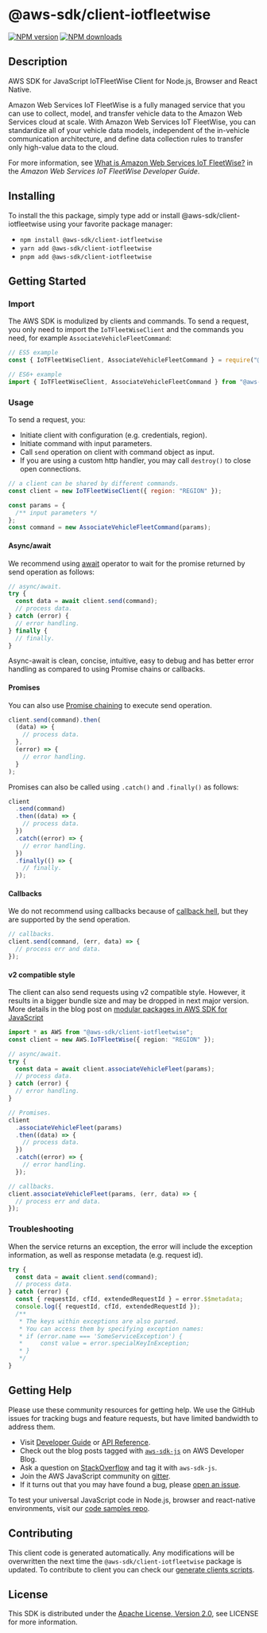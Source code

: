 <!-- generated file, do not edit directly -->

# @aws-sdk/client-iotfleetwise

[![NPM version](https://img.shields.io/npm/v/@aws-sdk/client-iotfleetwise/latest.svg)](https://www.npmjs.com/package/@aws-sdk/client-iotfleetwise)
[![NPM downloads](https://img.shields.io/npm/dm/@aws-sdk/client-iotfleetwise.svg)](https://www.npmjs.com/package/@aws-sdk/client-iotfleetwise)

## Description

AWS SDK for JavaScript IoTFleetWise Client for Node.js, Browser and React Native.

<p>Amazon Web Services IoT FleetWise is a fully managed service that you can use to collect, model, and transfer
vehicle data to the Amazon Web Services cloud at scale. With Amazon Web Services IoT FleetWise, you can standardize all of
your vehicle data models, independent of the in-vehicle communication architecture, and
define data collection rules to transfer only high-value data to the cloud.
</p>
<p>For more information, see <a href="https://docs.aws.amazon.com/iot-fleetwise/latest/developerguide/">What is Amazon Web Services IoT FleetWise?</a> in the
<i>Amazon Web Services IoT FleetWise Developer Guide</i>.</p>

## Installing

To install the this package, simply type add or install @aws-sdk/client-iotfleetwise
using your favorite package manager:

- `npm install @aws-sdk/client-iotfleetwise`
- `yarn add @aws-sdk/client-iotfleetwise`
- `pnpm add @aws-sdk/client-iotfleetwise`

## Getting Started

### Import

The AWS SDK is modulized by clients and commands.
To send a request, you only need to import the `IoTFleetWiseClient` and
the commands you need, for example `AssociateVehicleFleetCommand`:

```js
// ES5 example
const { IoTFleetWiseClient, AssociateVehicleFleetCommand } = require("@aws-sdk/client-iotfleetwise");
```

```ts
// ES6+ example
import { IoTFleetWiseClient, AssociateVehicleFleetCommand } from "@aws-sdk/client-iotfleetwise";
```

### Usage

To send a request, you:

- Initiate client with configuration (e.g. credentials, region).
- Initiate command with input parameters.
- Call `send` operation on client with command object as input.
- If you are using a custom http handler, you may call `destroy()` to close open connections.

```js
// a client can be shared by different commands.
const client = new IoTFleetWiseClient({ region: "REGION" });

const params = {
  /** input parameters */
};
const command = new AssociateVehicleFleetCommand(params);
```

#### Async/await

We recommend using [await](https://developer.mozilla.org/en-US/docs/Web/JavaScript/Reference/Operators/await)
operator to wait for the promise returned by send operation as follows:

```js
// async/await.
try {
  const data = await client.send(command);
  // process data.
} catch (error) {
  // error handling.
} finally {
  // finally.
}
```

Async-await is clean, concise, intuitive, easy to debug and has better error handling
as compared to using Promise chains or callbacks.

#### Promises

You can also use [Promise chaining](https://developer.mozilla.org/en-US/docs/Web/JavaScript/Guide/Using_promises#chaining)
to execute send operation.

```js
client.send(command).then(
  (data) => {
    // process data.
  },
  (error) => {
    // error handling.
  }
);
```

Promises can also be called using `.catch()` and `.finally()` as follows:

```js
client
  .send(command)
  .then((data) => {
    // process data.
  })
  .catch((error) => {
    // error handling.
  })
  .finally(() => {
    // finally.
  });
```

#### Callbacks

We do not recommend using callbacks because of [callback hell](http://callbackhell.com/),
but they are supported by the send operation.

```js
// callbacks.
client.send(command, (err, data) => {
  // process err and data.
});
```

#### v2 compatible style

The client can also send requests using v2 compatible style.
However, it results in a bigger bundle size and may be dropped in next major version. More details in the blog post
on [modular packages in AWS SDK for JavaScript](https://aws.amazon.com/blogs/developer/modular-packages-in-aws-sdk-for-javascript/)

```ts
import * as AWS from "@aws-sdk/client-iotfleetwise";
const client = new AWS.IoTFleetWise({ region: "REGION" });

// async/await.
try {
  const data = await client.associateVehicleFleet(params);
  // process data.
} catch (error) {
  // error handling.
}

// Promises.
client
  .associateVehicleFleet(params)
  .then((data) => {
    // process data.
  })
  .catch((error) => {
    // error handling.
  });

// callbacks.
client.associateVehicleFleet(params, (err, data) => {
  // process err and data.
});
```

### Troubleshooting

When the service returns an exception, the error will include the exception information,
as well as response metadata (e.g. request id).

```js
try {
  const data = await client.send(command);
  // process data.
} catch (error) {
  const { requestId, cfId, extendedRequestId } = error.$$metadata;
  console.log({ requestId, cfId, extendedRequestId });
  /**
   * The keys within exceptions are also parsed.
   * You can access them by specifying exception names:
   * if (error.name === 'SomeServiceException') {
   *     const value = error.specialKeyInException;
   * }
   */
}
```

## Getting Help

Please use these community resources for getting help.
We use the GitHub issues for tracking bugs and feature requests, but have limited bandwidth to address them.

- Visit [Developer Guide](https://docs.aws.amazon.com/sdk-for-javascript/v3/developer-guide/welcome.html)
  or [API Reference](https://docs.aws.amazon.com/AWSJavaScriptSDK/v3/latest/index.html).
- Check out the blog posts tagged with [`aws-sdk-js`](https://aws.amazon.com/blogs/developer/tag/aws-sdk-js/)
  on AWS Developer Blog.
- Ask a question on [StackOverflow](https://stackoverflow.com/questions/tagged/aws-sdk-js) and tag it with `aws-sdk-js`.
- Join the AWS JavaScript community on [gitter](https://gitter.im/aws/aws-sdk-js-v3).
- If it turns out that you may have found a bug, please [open an issue](https://github.com/aws/aws-sdk-js-v3/issues/new/choose).

To test your universal JavaScript code in Node.js, browser and react-native environments,
visit our [code samples repo](https://github.com/aws-samples/aws-sdk-js-tests).

## Contributing

This client code is generated automatically. Any modifications will be overwritten the next time the `@aws-sdk/client-iotfleetwise` package is updated.
To contribute to client you can check our [generate clients scripts](https://github.com/aws/aws-sdk-js-v3/tree/main/scripts/generate-clients).

## License

This SDK is distributed under the
[Apache License, Version 2.0](http://www.apache.org/licenses/LICENSE-2.0),
see LICENSE for more information.

